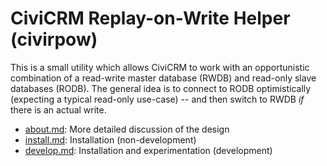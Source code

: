 # CiviCRM Replay-on-Write Helper (civirpow)

<!--

Fun exercise: Read this with and without the picture.

<img src="https://static1.squarespace.com/static/56b8f8efab48debb2efb2ef5/t/5a2938fb24a6942a95c17ec6/1512651016911/Batman+and+Robin+Bif+Pow.jpg?format=500w"  />

-->

This is a small utility which allows CiviCRM to work with an opportunistic
combination of a read-write master database (RWDB) and read-only slave
databases (RODB).  The general idea is to connect to RODB optimistically
(expecting a typical read-only use-case) -- and then switch to RWDB *if*
there is an actual write.

* [about.md](doc/about.md): More detailed discussion of the design
* [install.md](doc/install.md): Installation (non-development)
* [develop.md](doc/develop.md): Installation and experimentation (development)
